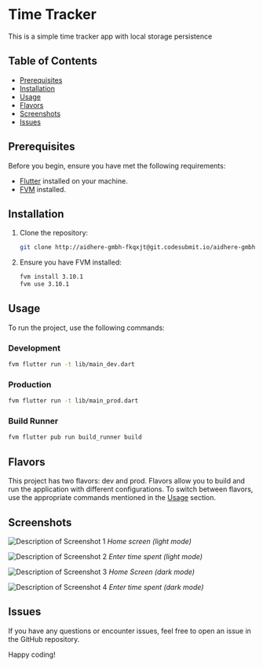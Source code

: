 # Time Tracker

This is a simple time tracker app with local storage persistence

## Table of Contents
- [Prerequisites](#prerequisites)
- [Installation](#installation)
- [Usage](#usage)
- [Flavors](#flavors)
- [Screenshots](#screenshots)
- [Issues](#issues)

## Prerequisites

Before you begin, ensure you have met the following requirements:

- [Flutter](https://flutter.dev/docs/get-started/install) installed on your machine.
- [FVM](https://fvm.app/docs/getting_started/installation) installed.

## Installation

1. Clone the repository:

   ```bash
   git clone http://aidhere-gmbh-fkqxjt@git.codesubmit.io/aidhere-gmbh/time-tracker-vfmolm
   ```

2. Ensure you have FVM installed:

     ```bash
   fvm install 3.10.1
   fvm use 3.10.1
    ```


## Usage
To run the project, use the following commands:

### Development
   ```bash
   fvm flutter run -t lib/main_dev.dart
   ```


### Production
   ```bash
   fvm flutter run -t lib/main_prod.dart
   ```

### Build Runner
   ```bash
   fvm flutter pub run build_runner build         
   ```




## Flavors
This project has two flavors: dev and prod. Flavors allow you to build and run the application with different configurations. To switch between flavors, use the appropriate commands mentioned in the [Usage](#usage) section.


## Screenshots


![Description of Screenshot 1](screenshots/1.png)
*Home screen (light mode)*

![Description of Screenshot 2](screenshots/2.png)
*Enter time spent (light mode)*

![Description of Screenshot 3](screenshots/3.png)
*Home Screen (dark mode)*

![Description of Screenshot 4](screenshots/4.png)
*Enter time spent (dark mode)*


## Issues
If you have any questions or encounter issues, feel free to open an issue in the GitHub repository.

Happy coding!
